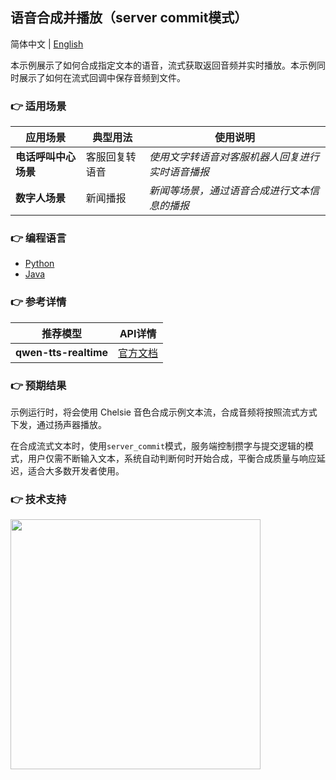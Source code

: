 [comment]: # (title and brief introduction of the sample)
## 语音合成并播放（server commit模式）

简体中文 | [English](./README_EN.md)

本示例展示了如何合成指定文本的语音，流式获取返回音频并实时播放。本示例同时展示了如何在流式回调中保存音频到文件。

[comment]: # (list of scenarios of the sample)
### :point_right: 适用场景

| 应用场景 | 典型用法 | 使用说明 |
| ----- | ----- | ----- |
| **电话呼叫中心场景** | 客服回复转语音 | *使用文字转语音对客服机器人回复进行实时语音播报* |
| **数字人场景** | 新闻播报 | *新闻等场景，通过语音合成进行文本信息的播报* |

[comment]: # (supported programming languages of the sample)
### :point_right: 编程语言
- [Python](./python)
- [Java](./java)

[comment]: # (model and interface of the sample)
### :point_right: 参考详情
| 推荐模型 | API详情 |
| --- | --- |
| **qwen-tts-realtime** | [官方文档](https://help.aliyun.com/zh/model-studio/qwen-tts-realtime) |

### :point_right: 预期结果

示例运行时，将会使用 Chelsie 音色合成示例文本流，合成音频将按照流式方式下发，通过扬声器播放。

在合成流式文本时，使用`server_commit`模式，服务端控制攒字与提交逻辑的模式，用户仅需不断输入文本，系统自动判断何时开始合成，平衡合成质量与响应延迟，适合大多数开发者使用。

[comment]: # (technical support of the sample)
### :point_right: 技术支持
<img src="https://dashscope.oss-cn-beijing.aliyuncs.com/samples/audio/group.png" width="400"/>
